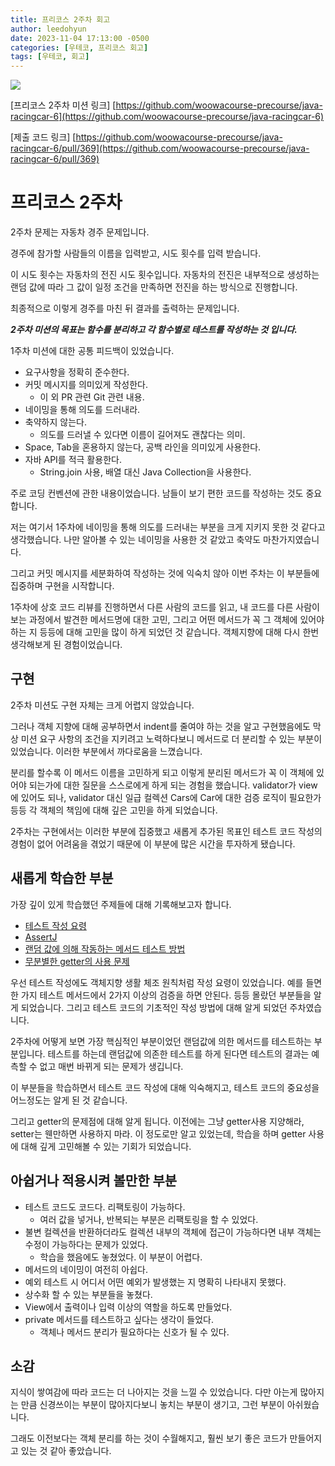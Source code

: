 ```yaml
---
title: 프리코스 2주차 회고
author: leedohyun
date: 2023-11-04 17:13:00 -0500
categories: [우테코, 프리코스 회고]
tags: [우테코, 회고]
---
```


![](https://blog.kakaocdn.net/dn/bCuuvn/btrQIR64z1H/xYbfSBzuvhOZUHo0fg7X20/img.png)

[프리코스 2주차 미션 링크]
[https://github.com/woowacourse-precourse/java-racingcar-6](https://github.com/woowacourse-precourse/java-racingcar-6)

[제출 코드 링크]
[https://github.com/woowacourse-precourse/java-racingcar-6/pull/369](https://github.com/woowacourse-precourse/java-racingcar-6/pull/369)

# 프리코스 2주차

2주차 문제는 자동차 경주 문제입니다.

경주에 참가할 사람들의 이름을 입력받고, 시도 횟수를 입력 받습니다.

이 시도 횟수는 자동차의 전진 시도 횟수입니다. 자동차의 전진은 내부적으로 생성하는 랜덤 값에 따라 그 값이 일정 조건을 만족하면 전진을 하는 방식으로 진행합니다.

최종적으로 이렇게 경주를 마친 뒤 결과를 출력하는 문제입니다.

***2주차 미션의 목표는 함수를 분리하고 각 함수별로 테스트를 작성하는 것 입니다.***

1주차 미션에 대한 공통 피드백이 있었습니다.

- 요구사항을 정확히 준수한다.
- 커밋 메시지를 의미있게 작성한다.
	- 이 외 PR 관련 Git 관련 내용.
- 네이밍을 통해 의도를 드러내라.
- 축약하지 않는다.
	- 의도를 드러낼 수 있다면 이름이 길어져도 괜찮다는 의미.
- Space, Tab을 혼용하지 않는다, 공백 라인을 의미있게 사용한다.
- 자바 API를 적극 활용한다.
	- String.join 사용, 배열 대신 Java Collection을 사용한다.

주로 코딩 컨벤션에 관한 내용이었습니다. 남들이 보기 편한 코드를 작성하는 것도 중요합니다. 

저는 여기서 1주차에 네이밍을 통해 의도를 드러내는 부분을 크게 지키지 못한 것 같다고 생각했습니다. 나만 알아볼 수 있는 네이밍을 사용한 것 같았고 축약도 마찬가지였습니다.

그리고 커밋 메시지를 세분화하여 작성하는 것에 익숙치 않아 이번 주차는 이 부분들에 집중하며 구현을 시작합니다.

1주차에 상호 코드 리뷰를 진행하면서 다른 사람의 코드를 읽고, 내 코드를 다른 사람이 보는 과정에서 발견한 메서드명에 대한 고민, 그리고 어떤 메서드가 꼭 그 객체에 있어야 하는 지 등등에 대해 고민을 많이 하게 되었던 것 같습니다. 객체지향에 대해 다시 한번 생각해보게 된 경험이었습니다.

## 구현

2주차 미션도 구현 자체는 크게 어렵지 않았습니다. 

그러나 객체 지향에 대해 공부하면서 indent를 줄여야 하는 것을 알고 구현했음에도 막상 미션 요구 사항의 조건을 지키려고 노력하다보니 메서드로 더 분리할 수 있는 부분이 있었습니다. 이러한 부분에서 까다로움을 느꼈습니다.

분리를 할수록 이 메서드 이름을 고민하게 되고 이렇게 분리된 메서드가 꼭 이 객체에 있어야 되는가에 대한 질문을 스스로에게 하게 되는 경험을 했습니다. validator가 view에 있어도 되나, validator 대신 일급 컬렉션 Cars에 Car에 대한 검증 로직이 필요한가 등등 각 객체의 책임에 대해 깊은 고민을 하게 되었습니다.

2주차는 구현에서는 이러한 부분에 집중했고 새롭게 추가된 목표인 테스트 코드 작성의 경험이 없어 어려움을 겪었기 때문에 이 부분에 많은 시간을 투자하게 됐습니다.


## 새롭게 학습한 부분

가장 깊이 있게 학습했던 주제들에 대해 기록해보고자 합니다.

- [테스트 작성 요령](https://ldhapple.github.io/posts/%ED%85%8C%EC%8A%A4%ED%8A%B8-%EC%9E%91%EC%84%B1-%EC%9A%94%EB%A0%B9/)
- [AssertJ](https://ldhapple.github.io/posts/AssertJ-%EC%A0%95%EB%A6%AC/)
- [랜덤 값에 의해 작동하는 메서드 테스트 방법](https://ldhapple.github.io/posts/%EB%9E%9C%EB%8D%A4%EA%B0%92-%ED%85%8C%EC%8A%A4%ED%8A%B8/)
- [무분별한 getter의 사용 문제](https://ldhapple.github.io/posts/getter%EB%8C%80%EC%8B%A0-%EB%A9%94%EC%8B%9C%EC%A7%80%EB%A5%BC-%EB%B3%B4%EB%82%B4%EC%9E%90/)

우선 테스트 작성에도 객체지향 생활 체조 원칙처럼 작성 요령이 있었습니다. 예를 들면 한 가지 테스트 메서드에서 2가지 이상의 검증을 하면 안된다. 등등 몰랐던 부분들을 알게 되었습니다. 그리고 테스트 코드의 기초적인 작성 방법에 대해 알게 되었던 주차였습니다.

2주차에 어떻게 보면 가장 핵심적인 부분이었던 랜덤값에 의한 메서드를 테스트하는 부분입니다. 테스트를 하는데 랜덤값에 의존한 테스트를 하게 된다면 테스트의 결과는 예측할 수 없고 매번 바뀌게 되는 문제가 생깁니다.

이 부분들을 학습하면서 테스트 코드 작성에 대해 익숙해지고, 테스트 코드의 중요성을 어느정도는 알게 된 것 같습니다.

그리고 getter의 문제점에 대해 알게 됩니다. 이전에는 그냥 getter사용 지양해라, setter는 웬만하면 사용하지 마라. 이 정도로만 알고 있었는데, 학습을 하며 getter 사용에 대해 깊게 고민해볼 수 있는 기회가 되었습니다.

## 아쉽거나 적용시켜 볼만한 부분

- 테스트 코드도 코드다. 리팩토링이 가능하다.
	- 여러 값을 넣거나, 반복되는 부분은 리팩토링을 할 수 있었다.
- 불변 컬렉션을 반환하더라도 컬렉션 내부의 객체에 접근이 가능하다면 내부 객체는 수정이 가능하다는 문제가 있었다.
	- 학습을 했음에도 놓쳤었다. 이 부분이 어렵다.
- 메서드의 네이밍이 여전히 아쉽다.
- 예외 테스트 시 어디서 어떤 예외가 발생했는 지 명확히 나타내지 못했다.
- 상수화 할 수 있는 부분들을 놓쳤다.
- View에서 출력이나 입력 이상의 역할을 하도록 만들었다.
- private 메서드를 테스트하고 싶다는 생각이 들었다.
	- 객체나 메서드 분리가 필요하다는 신호가 될 수 있다.

## 소감

지식이 쌓여감에 따라 코드는 더 나아지는 것을 느낄 수 있었습니다. 다만 아는게 많아지는 만큼 신경쓰이는 부분이 많아지다보니 놓치는 부분이 생기고, 그런 부분이 아쉬웠습니다.

그래도 이전보다는 객체 분리를 하는 것이 수월해지고, 훨씬 보기 좋은 코드가 만들어지고 있는 것 같아 좋았습니다.